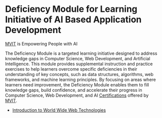 # Deficiency Module for Learning Initiative of AI Based Application Development

[MVIT](https://www.mvut.us/) is Empowering People with AI

The Deficiency Module is a targeted learning initiative designed to address knowledge gaps in Computer Science, Web Development, and Artificial Intelligence. This module provides supplemental instruction and practice exercises to help learners overcome specific deficiencies in their understanding of key concepts, such as data structures, algorithms, web frameworks, and machine learning principles. By focusing on areas where learners need improvement, the Deficiency Module enables them to fill knowledge gaps, build confidence, and accelerate their progress in Computer Science, Web Development, and AI [Certifications](https://www.mvut.us/pages/study) offered by [MVIT](https://www.mvut.us/).

* [Introduction to World Wide Web Technologies](iwt.md)
